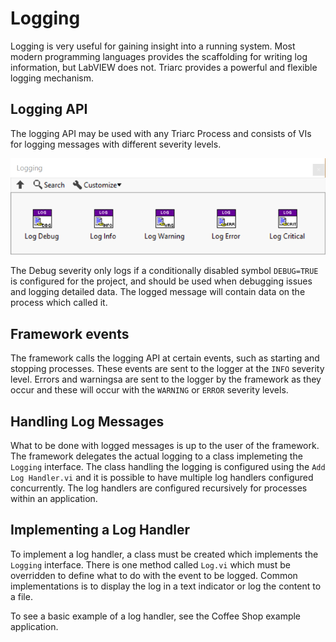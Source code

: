 # Logging

Logging is very useful for gaining insight into a running system.
Most modern programming languages provides the scaffolding for writing log information, but LabVIEW does not.
Triarc provides a powerful and flexible logging mechanism.

## Logging API
The logging API may be used with any Triarc Process and consists of VIs for logging messages with different severity levels. 

![Logging API](img/Logging_api.png)

The Debug severity only logs if a conditionally disabled symbol `DEBUG=TRUE` is configured for the project, and should be used when debugging issues and logging detailed data.
The logged message will contain data on the process which called it.

## Framework events

The framework calls the logging API at certain events, such as starting and stopping processes.
These events are sent to the logger at the `INFO` severity level.
Errors and warningsa are sent to the logger by the framework as they occur and these will occur with the `WARNING` or `ERROR` severity levels.

## Handling Log Messages

What to be done with logged messages is up to the user of the framework.
The framework delegates the actual logging to a class implemeting the `Logging` interface.
The class handling the logging is configured using the `Add Log Handler.vi` and it is possible to have multiple log handlers configured concurrently.
The log handlers are configured recursively for processes within an application.

## Implementing a Log Handler

To implement a log handler, a class must be created which implements the `Logging` interface.
There is one method called `Log.vi` which must be overridden to define what to do with the event to be logged. 
Common implementations is to display the log in a text indicator or log the content to a file.

To see a basic example of a log handler, see the Coffee Shop example application.
